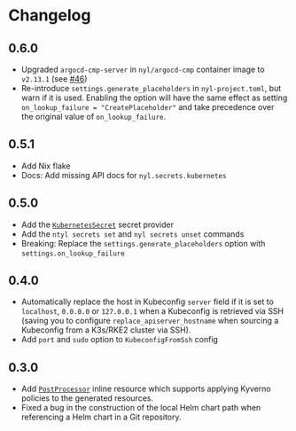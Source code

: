 # Changelog

## 0.6.0

* Upgraded `argocd-cmp-server` in `nyl/argocd-cmp` container image to `v2.13.1` (see [#46](https://github.com/helsing-ai/nyl/pull/46))
* Re-introduce `settings.generate_placeholders` in `nyl-project.toml`, but warn if it is used. Enabling the option will have the
    same effect as setting `on_lookup_failure = "CreatePlaceholder"` and take precedence over the original value of `on_lookup_failure`.

## 0.5.1

* Add Nix flake
* Docs: Add missing API docs for `nyl.secrets.kubernetes`

## 0.5.0

* Add the [`KubernetesSecret`](./reference/configuration/secrets.md#provider-kubernetessecret) secret provider
* Add the `ntyl secrets set` and `nyl secrets unset` commands
* Breaking: Replace the `settings.generate_placeholders` option with `settings.on_lookup_failure`

## 0.4.0

* Automatically replace the host in Kubeconfig `server` field if it is set to `localhost`, `0.0.0.0` or `127.0.0.1`
    when a Kubeconfig is retrieved via SSH (saving you to configure `replace_apiserver_hostname` when sourcing a
    Kubeconfig from a K3s/RKE2 cluster via SSH).
* Add `port` and `sudo` option to `KubeconfigFromSsh` config

## 0.3.0

* Add [`PostProcessor`](./reference/templating/inlining/postprocessor.md) inline resource which supports applying
    Kyverno policies to the generated resources.
* Fixed a bug in the construction of the local Helm chart path when referencing a Helm chart in a Git repository.
